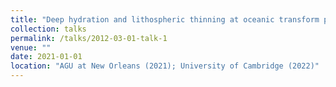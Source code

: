 ```yaml
---
title: "Deep hydration and lithospheric thinning at oceanic transform plate boundaries"
collection: talks
permalink: /talks/2012-03-01-talk-1
venue: ""
date: 2021-01-01
location: "AGU at New Orleans (2021); University of Cambridge (2022)"
---
```

